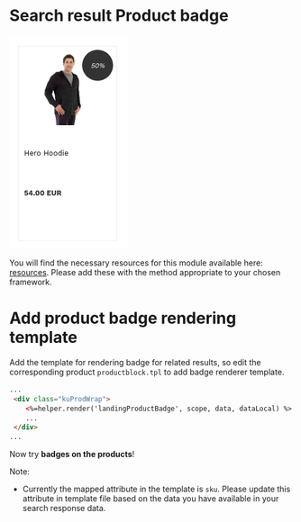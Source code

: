 # Search result Product badge

![Product-discount-badge](/modules/product-badge/images/image001.png)

You will find the necessary resources for this module available here:
[resources](/modules/product-badge/resources). Please add these with the
method appropriate to your chosen framework. 


# Add product badge rendering template

Add the template for rendering badge for related results,
so edit the corresponding product `productblock.tpl` to add badge renderer template.

```html
...
 <div class="kuProdWrap">
    <%=helper.render('landingProductBadge', scope, data, dataLocal) %>     
    ...
 </div>
...
```
Now try **badges on the products**!


Note:
-  Currently the mapped attribute in the template is `sku`. Please update this attribute in template file based on the data you have available in your search response data.